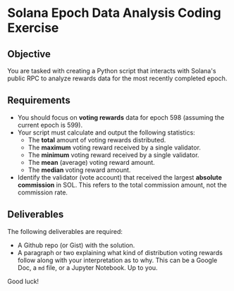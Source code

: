 # Solana Epoch Data Analysis Coding Exercise

## Objective
You are tasked with creating a Python script that interacts with Solana's public RPC to analyze rewards data for the most recently completed epoch.

## Requirements
- You should focus on **voting rewards** data for epoch 598 (assuming the current epoch is 599).
- Your script must calculate and output the following statistics:
  - The **total** amount of voting rewards distributed.
  - The **maximum** voting reward received by a single validator.
  - The **minimum** voting reward received by a single validator.
  - The **mean** (average) voting reward amount.
  - The **median** voting reward amount.
- Identify the validator (vote account) that received the largest **absolute commission** in SOL. This refers to the total commission amount, not the commission rate.

## Deliverables

The following deliverables are required:
- A Github repo (or Gist) with the solution. 
- A paragraph or two explaining what kind of distribution voting rewards follow along with your interpretation as to why. This can be a Google Doc, a `md` file, or a Jupyter Notebook. Up to you.

Good luck!

